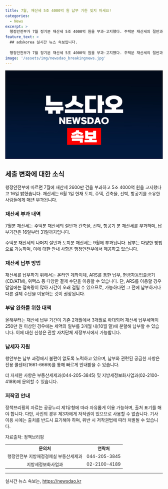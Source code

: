 ```yaml
---
title: 7월, 재산세 5조 4000억 원 납부 기한 잊지 마세요!
categories:
  - News
excerpt: >
  행정안전부가 7월 정기분 재산세 5조 4000억 원을 부과·고지했다. 주택분 재산세의 절반과 건축물·선박·항공기 분 재산세를 부과하며, 16일부터 31일까지가 납부기간이다. 납부는 다양한 방법으로 가능하며, 부담 완화를 위해 분할납부 기간을 기존 2개월에서 3개월로 확대했다. 많은 지원과 정보는 행안부가 제공한다. (출처: 정책브리핑)
feature_text: >
  ## adskorea 실시간 뉴스 속보입니다.

  행정안전부가 7월 정기분 재산세 5조 4000억 원을 부과·고지했다. 주택분 재산세의 절반과 건축물·선박·항공기 분 재산세를 부과하며, 16일부터 31일까지가 납부기간이다. 납부는 다양한 방법으로 가능하며, 부담 완화를 위해 분할납부 기간을 기존 2개월에서 3개월로 확대했다. 많은 지원과 정보는 행안부가 제공한다. (출처: 정책브리핑)
image: '/assets/img/newsdao_breakingnews.jpg'
---
```


<p><img src="/assets/img/newsdao_breakingnews.jpg" alt="adskorea 속보" /></p>

<h2 data-ke-size="size26">세출 변화에 대한 소식</h2>

<p data-ke-size="size16">행정안전부에 따르면 7월에 재산세 2600만 건을 부과하고 5조 4000억 원을 고지했다고 16일 밝혔습니다. 재산세는 6월 1일 현재 토지, 주택, 건축물, 선박, 항공기를 소유한 사람들에게 매년 부과됩니다.</p>

<h3>재산세 부과 내역</h3>

<p data-ke-size="size16">7월분 재산세는 주택분 재산세의 절반과 건축물, 선박, 항공기 분 재산세를 부과하며, 납부기간은 16일부터 31일까지입니다.</p>

<p data-ke-size="size16">주택분 재산세의 나머지 절반과 토지분 재산세는 9월에 부과됩니다. 납부는 다양한 방법으로 가능하며, 이에 대한 안내 사항은 행정안전부에서 제공하고 있습니다.</p>

<h3>재산세 납부 방법</h3>

<p data-ke-size="size16">재산세를 납부하기 위해서는 온라인 계좌이체, ARS를 통한 납부, 현금자동입출금기(CD/ATM), 위택스 등 다양한 결제 수단을 이용할 수 있습니다. 단, ARS를 이용할 경우 말일에는 접속량이 많아 시간이 오래 걸릴 수 있으므로, 가능하다면 그 전에 납부하거나 다른 결제 수단을 이용하는 것이 권장됩니다.</p>

<h3>부담 완화를 위한 대책</h3>

<p data-ke-size="size16">올해부터는 재산세 납부 기간이 기존 2개월에서 3개월로 확대되어 재산세 납부세액이 250만 원 이상인 경우에는 세액의 일부를 3개월 내(10월 말)에 분할해 납부할 수 있습니다. 이에 대한 신청은 관할 자치단체 세정부서에서 가능합니다.</p>

<h3>납세자 지원</h3>

<p data-ke-size="size16">행안부는 납부 과정에서 불편이 없도록 노력하고 있으며, 납부와 관련된 궁금한 사항은 전용 콜센터(1661-6669)를 통해 빠르게 안내받을 수 있습니다.</p>

<p data-ke-size="size16">더 자세한 사항은 부동산세제과(044-205-3845) 및 지방세정보화사업과(02-2100-4189)에 문의할 수 있습니다.</p>

<h3>저작권 안내</h3>

<p data-ke-size="size16">정책브리핑의 자료는 공공누리 제1유형에 따라 자유롭게 이용 가능하며, 출처 표기를 해야 합니다. 다만, 사진의 경우 제3자에게 저작권이 있으므로 사용할 수 없습니다. 기사 이용 시에는 출처를 반드시 표기해야 하며, 위반 시 저작권법에 따라 처벌될 수 있습니다.</p>

<p data-ke-size="size16">자료출처: 정책브리핑 </p>

<table>
  <tr>
    <td style="text-align: center; height: 17px;"><b>문의처</b></td>
    <td style="text-align: center; height: 17px;"><b>연락처</b></td>
  </tr>
  <tr>
    <td style="text-align: center; height: 17px;">행정안전부 지방재정경제실 부동산세제과</td>
    <td style="text-align: center; height: 17px;">044-205-3845</td>
  </tr>
  <tr>
    <td style="text-align: center; height: 17px;">지방세정보화사업과</td>
    <td style="text-align: center; height: 17px;">02-2100-4189</td>
  </tr>
</table>

<hr>
실시간 뉴스 속보는, <a href="https://newsdao.kr" rel="dofollow">https://newsdao.kr</a>


